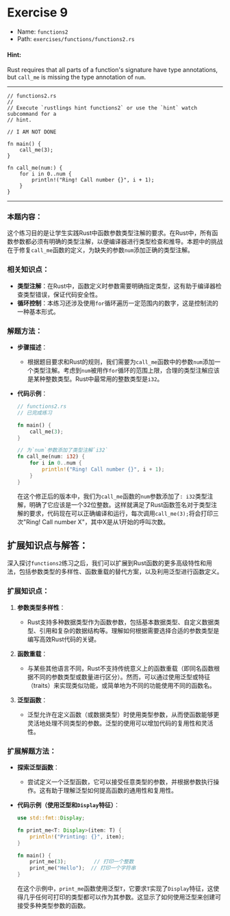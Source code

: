 # Exercise 9

- Name: ```functions2```
- Path: ```exercises/functions/functions2.rs```
#### Hint: 

Rust requires that all parts of a function's signature have type annotations, but `call_me` is missing the type annotation of `num`.


---



```rust,editable
// functions2.rs
//
// Execute `rustlings hint functions2` or use the `hint` watch subcommand for a
// hint.

// I AM NOT DONE

fn main() {
    call_me(3);
}

fn call_me(num:) {
    for i in 0..num {
        println!("Ring! Call number {}", i + 1);
    }
}

```

---

### 本题内容：

这个练习目的是让学生实践Rust中函数参数类型注解的要求。在Rust中，所有函数参数都必须有明确的类型注解，以便编译器进行类型检查和推导。本题中的挑战在于修复`call_me`函数的定义，为缺失的参数`num`添加正确的类型注解。

### 相关知识点：

- **类型注解**：在Rust中，函数定义时参数需要明确指定类型，这有助于编译器检查类型错误，保证代码安全性。
- **循环控制**：本练习还涉及使用`for`循环遍历一定范围内的数字，这是控制流的一种基本形式。

### 解题方法：

- **步骤描述**：
  - 根据题目要求和Rust的规则，我们需要为`call_me`函数中的参数`num`添加一个类型注解。考虑到`num`被用作`for`循环的范围上限，合理的类型注解应该是某种整数类型。Rust中最常用的整数类型是`i32`。

- **代码示例**：
    ```rust
    // functions2.rs
    // 已完成练习
    
    fn main() {
        call_me(3);
    }
    
    // 为`num`参数添加了类型注解`i32`
    fn call_me(num: i32) {
        for i in 0..num {
            println!("Ring! Call number {}", i + 1);
        }
    }
    ```
    在这个修正后的版本中，我们为`call_me`函数的`num`参数添加了`: i32`类型注解，明确了它应该是一个32位整数。这样就满足了Rust函数签名对于类型注解的要求，代码现在可以正确编译和运行，每次调用`call_me(3);`将会打印三次"Ring! Call number X"，其中X是从1开始的呼叫次数。

## 扩展知识点与解答：

深入探讨`functions2`练习之后，我们可以扩展到Rust函数的更多高级特性和用法，包括参数类型的多样性、函数重载的替代方案，以及利用泛型进行函数定义。

### 扩展知识点：

1. **参数类型多样性**：
   - Rust支持多种数据类型作为函数参数，包括基本数据类型、自定义数据类型、引用和复杂的数据结构等。理解如何根据需要选择合适的参数类型是编写高效Rust代码的关键。

2. **函数重载**：
   - 与某些其他语言不同，Rust不支持传统意义上的函数重载（即同名函数根据不同的参数类型或数量进行区分）。然而，可以通过使用泛型或特征（traits）来实现类似功能，或简单地为不同的功能使用不同的函数名。

3. **泛型函数**：
   - 泛型允许在定义函数（或数据类型）时使用类型参数，从而使函数能够更灵活地处理不同类型的参数。泛型的使用可以增加代码的复用性和灵活性。

### 扩展解题方法：

- **探索泛型函数**：
  - 尝试定义一个泛型函数，它可以接受任意类型的参数，并根据参数执行操作。这有助于理解泛型如何提高函数的通用性和复用性。

- **代码示例（使用泛型和`Display`特征）**：
    ```rust
    use std::fmt::Display;
    
    fn print_me<T: Display>(item: T) {
        println!("Printing: {}", item);
    }
    
    fn main() {
        print_me(3);         // 打印一个整数
        print_me("Hello");  // 打印一个字符串
    }
    ```
    在这个示例中，`print_me`函数使用泛型`T`，它要求`T`实现了`Display`特征，这使得几乎任何可打印的类型都可以作为其参数。这显示了如何使用泛型来创建可接受多种类型参数的函数。
